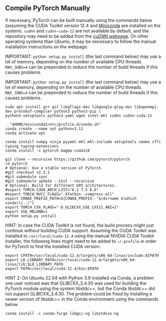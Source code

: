 ## Compile PyTorch Manually

If necessary, PyTorch can be built manually using the commands below (assuming the CUDA Toolkit version 12.4 and
[Miniconda](https://docs.conda.io/en/latest/miniconda.html) are installed on the system).
`cudnn` and `cudnn-cuda-12` are not available by default, and the repository may need to be added from the
[cuDNN webpage](https://developer.nvidia.com/cudnn). On other operating systems than Ubuntu, it may be necessary to
follow the manual installation instructions on the webpage.

IMPORTANT: `python setup.py install` (the last command below) may use a lot of memory, depending on the number of
available CPU threads. `MAX_JOBS=4` can be prepended to reduce the number of build threads if this causes problems.

IMPORTANT: `python setup.py install` (the last command below) may use a lot of memory, depending on the number of
available CPU threads. `MAX_JOBS=4` can be prepended to reduce the number of build threads if this causes problems.

```shell
sudo apt install g++ git libgflags-dev libgoogle-glog-dev libopenmpi-dev protobuf-compiler python3 python3-pip \
python3-setuptools python3-yaml wget intel-mkl cudnn cudnn-cuda-12

. "$HOME/miniconda3/etc/profile.d/conda.sh"
conda create --name vpt python=3.12
conda activate vpt

conda install numpy ninja pyyaml mkl mkl-include setuptools cmake cffi typing typing-extensions
conda install -c pytorch magma-cuda124

git clone --recursive https://github.com/pytorch/pytorch
cd pytorch
# Optional: Use a stable version of PyTorch
#git checkout v2.3.1
#git submodule sync
#git submodule update --init --recursive
# Optional: Build for different GPU architectures.
#export TORCH_CUDA_ARCH_LIST="6.1 7.5 8.6"
#export TORCH_NVCC_FLAGS="-Xfatbin -compress-all"
export CMAKE_PREFIX_PATH=${CONDA_PREFIX:-"$(dirname $(which conda))/../"}
export TORCH_CXX_FLAGS="-D_GLIBCXX_USE_CXX11_ABI=1"
export USE_MKLDNN=1
python setup.py install
```

HINT: In case the CUDA Toolkit is not found, the build process might just continue without building CUDA support.
Assuming the CUDA Toolkit was installed to `/usr/local/cuda-12.4` using the manual NVIDIA CUDA Toolkit installer, the
following lines might need to be added to `~/.profile` in order for PyTorch to find the installed CUDA version:

```shell
export CPATH=/usr/local/cuda-12.4/targets/x86_64-linux/include:$CPATH
export LD_LIBRARY_PATH=/usr/local/cuda-12.4/targets/x86_64-linux/lib:$LD_LIBRARY_PATH
export PATH=/usr/local/cuda-12.4/bin:$PATH
```

HINT 2: On Ubuntu 22.04 with Python 3.9 installed via Conda, a problem one user noticed was that GLIBCXX_3.4.30 was
used for building the PyTorch module using the system libstdc++, but the Conda libstdc++ did not support GLIBCXX_3.4.30.
The problem could be fixed by installing a newer version of libstdc++ in the Conda environment using the commands below.

```shell
conda install -c conda-forge libgcc-ng libstdcxx-ng
```
